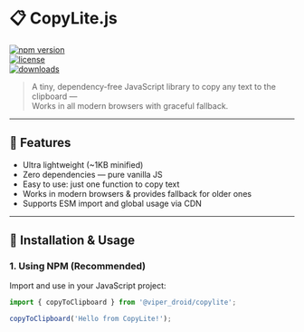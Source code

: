 # 📋 CopyLite.js

[![npm version](https://img.shields.io/npm/v/@viper_droid/copylite.svg)](https://www.npmjs.com/package/@viper_droid/copylite)  
[![license](https://img.shields.io/npm/l/@viper_droid/copylite.svg)](https://opensource.org/licenses/MIT)  
[![downloads](https://img.shields.io/npm/dt/@viper_droid/copylite.svg)](https://www.npmjs.com/package/@viper_droid/copylite)  

> A tiny, dependency-free JavaScript library to copy any text to the clipboard —  
> Works in all modern browsers with graceful fallback.

---

## 🚀 Features

- Ultra lightweight (~1KB minified)  
- Zero dependencies — pure vanilla JS  
- Easy to use: just one function to copy text  
- Works in modern browsers & provides fallback for older ones  
- Supports ESM import and global usage via CDN

---

## 🚀 Installation & Usage

### 1. Using NPM (Recommended)

Import and use in your JavaScript project:

```js
import { copyToClipboard } from '@viper_droid/copylite';

copyToClipboard('Hello from CopyLite!');
